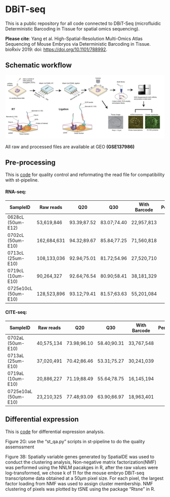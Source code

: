 # DBiT-seq

This is a public repository for all code connected to DBiT-Seq (microfluidic Deterministic Barcoding in Tissue for spatial omics sequencing).

**Please cite**: Yang et al. High-Spatial-Resolution Multi-Omics Atlas Sequencing of Mouse Embryos via Deterministic Barcoding in Tissue. bioRxiv 2019: doi: https://doi.org/10.1101/788992.

## Schematic workflow

<p><img src="https://github.com/MingyuYang-Yale/DBiT-seq/blob/master/workflow.png" alt="foo bar" title="train &amp; tracks" /></p>

All raw and processed files are available at GEO **(GSE137986)**

## Pre-processing
This is [code](https://github.com/MingyuYang-Yale/DBiT-seq/tree/master/Pre-processing) for quality control and reformating the read file for compatibility with st-pipeline.

#### RNA-seq:
|SampleID | Raw reads  | Q20 | Q30| With Barcode | Percentage(%)|
| ------------- | ------------- | ------------- | ------------- | ------------- | :---:   |
| 0628cL (50um-E12)  | 53,619,846 | 93.39;87.52 | 83.07;74.40|22,957,813|42.82|
| 0702cL (50um-E10) | 162,684,631  |94.32;89.67|85.84;77.25|71,560,818|43.99|
| 0713cL (25um-E10) | 108,133,036| 92.94;75.01| 81.72;54.96 | 27,520,710 | 25.45|
| 0719cL (10um-E10) | 90,264,327 | 92.64;76.54 | 80.90;58.41 | 38,181,329| 42.30 |
| 0725e10cL (50um-E10) | 128,523,896 | 93.12;79.41 | 81.57;63.63 | 55,201,084 | 42.95 |

#### CITE-seq:
|SampleID | Raw reads  | Q20 | Q30| With Barcode | Percentage(%)|
| ------------- | ------------- | ------------- | ------------- | ------------- | :---:   |
|0702aL (50um-E10)|40,575,134|73.98;96.10|58.40;90.31|33,767,548|83.22|
|0713aL (25um-E10)|37,020,491|70.42;86.46|53.31;75.27|30,241,039|81.69|
|0719aL (10um-E10)|20,886,227|71.19;88.49|55.64;78.75|16,145,194|77.30|
|0725e10aL (50um-E10)|23,210,325|77.48;93.09|63.90;86.97|18,963,401|81.7|

## Differential expression
This is [code](https://github.com/MingyuYang-Yale/DBiT-seq/tree/master/Differential%20expression) for differential expression analysis.

Figure 2G: use the “st_qa.py” scripts in st-pipeline to do the quality assemssment

Figure 3B: Spatially variable genes generated by SpatialDE was used to conduct the clustering analysis, Non-negative matrix factorization(NMF) was performed using the NNLM pacakges in R, after the raw values were log-transformed, we chose k of 11 for the mouse embryo DBiT-seq transcriptome data obtained at a 50μm pixel size. For each pixel, the largest factor loading from NMF was used to assign cluster membership. NMF clustering of pixels was plotted by tSNE using the package “Rtsne” in R. 

